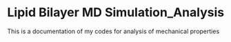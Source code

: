 # Lipid Bilayer MD Simulation_Analysis
This is a documentation of my codes for analysis of mechanical properties
